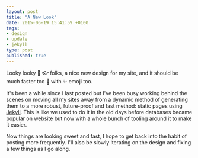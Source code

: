 ```yaml
---
layout: post
title: "A New Look"
date: 2015-06-19 15:41:59 +0100
tags:
- design
- update
- jekyll
type: post
published: true
---
```

Looky looky 👀 👓 folks, a nice new design for my site, and it should be much faster too 💨 with ✨ emoji too.  

It's been a while since I last posted but I've been busy working behind the scenes on moving all my sites away from a dynamic method of generating them to a more robust, future-proof and fast method: static pages using [Jekyll](http://jekyllrb.com/).  This is like we used to do it in the old days before databases became popular on website but now with a whole bunch of tooling around it to make it easier.

Now things are looking sweet and fast, I hope to get back into the habit of posting more frequently.  I'll also be slowly iterating on the design and fixing a few things as I go along.
